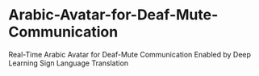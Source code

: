 # Arabic-Avatar-for-Deaf-Mute-Communication
Real-Time Arabic Avatar for Deaf-Mute Communication Enabled by Deep Learning Sign Language Translation

